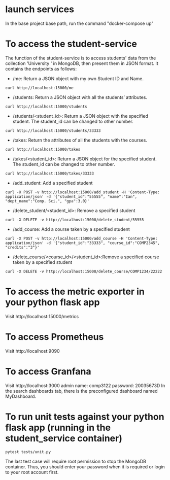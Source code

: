 # launch services
In the base project base path, run the command "docker-compose up"

# To access the student-service
The function of the student-service is to access students' data from the collection 'University ' in MongoDB, then present them in JSON format. It contains the endpoints as follows:

* /me: Return a JSON object with my own Student ID and Name.
```
curl http://localhost:15000/me
```

* /students: Return a JSON object with all the students’ attributes.
```
curl http://localhost:15000/students
```

* /students/<student_id>: Return a JSON object with the specified student. The student_id can be changed to other number.
```
curl http://localhost:15000/students/33333
```

* /takes: Return the attributes of all the students with the courses.
```
curl http://localhost:15000/takes
```

* /takes/<student_id>: Return a JSON object for the specified student. The student_id can be changed to other number.
```
curl http://localhost:15000/takes/33333
```

* /add_student: Add a specified student
```
curl -X POST -v http://localhost:15000/add_student -H 'Content-Type: application/json' -d '{"student_id":"55555", "name":"Ian", "dept_name":"Comp. Sci.", "gpa":3.0}'
```

* /delete_student/<student_id>: Remove a specified student
```
curl -X DELETE -v http://localhost:15000/delete_student/55555
```

* /add_course: Add a course taken by a specified student 
```
curl -X POST -v http://localhost:15000/add_course -H 'Content-Type: application/json' -d '{"student_id":"33333", "course_id":"COMP2345", "credits":"3"}'
```

* /delete_course/<course_id>/<student_id>:Remove a specified course taken by a specified student
```
curl -X DELETE -v http://localhost:15000/delete_course/COMP1234/22222
```

# To access the metric exporter in your python flask app
Visit http://localhost:15000/metrics

# To access Prometheus
Visit http://localhost:9090

# To access Granfana
Visit http://localhost:3000
admin name: comp3122
password: 20035673D
In the search dashboards tab,  there is the preconfigured dashboard named MyDashboard.

# To run unit tests against your python flask app (running in the student_service container)
```
pytest tests/unit.py
```
The last test case will require root permission to stop the MongoDB container. Thus, you should enter your password when it is required or login to your root account first.